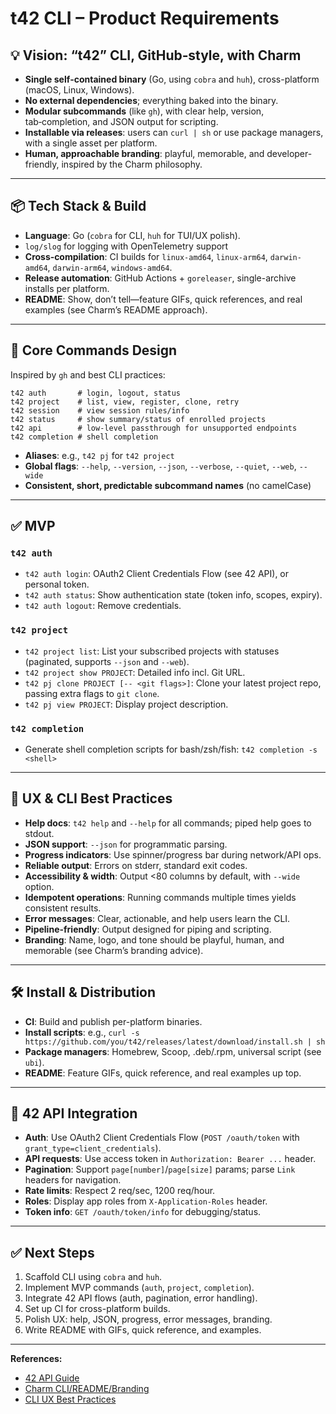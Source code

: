 # t42 CLI – Product Requirements

## 💡 Vision: “t42” CLI, GitHub‑style, with Charm

- **Single self‑contained binary** (Go, using `cobra` and `huh`), cross-platform (macOS, Linux, Windows).
- **No external dependencies**; everything baked into the binary.
- **Modular subcommands** (like `gh`), with clear help, version, tab‑completion, and JSON output for scripting.
- **Installable via releases**: users can `curl | sh` or use package managers, with a single asset per platform.
- **Human, approachable branding**: playful, memorable, and developer-friendly, inspired by the Charm philosophy.

---

## 📦 Tech Stack & Build

- **Language**: Go (`cobra` for CLI, `huh` for TUI/UX polish).
- `log/slog` for logging with OpenTelemetry support
- **Cross‑compilation**: CI builds for `linux-amd64`, `linux-arm64`, `darwin-amd64`, `darwin-arm64`, `windows-amd64`.
- **Release automation**: GitHub Actions + `goreleaser`, single-archive installs per platform.
- **README**: Show, don’t tell—feature GIFs, quick references, and real examples (see Charm’s README approach).

---

## 🧭 Core Commands Design

Inspired by `gh` and best CLI practices:

```
t42 auth       # login, logout, status
t42 project    # list, view, register, clone, retry
t42 session    # view session rules/info
t42 status     # show summary/status of enrolled projects
t42 api        # low‑level passthrough for unsupported endpoints
t42 completion # shell completion
```

- **Aliases**: e.g., `t42 pj` for `t42 project`
- **Global flags**: `--help`, `--version`, `--json`, `--verbose`, `--quiet`, `--web`, `--wide`
- **Consistent, short, predictable subcommand names** (no camelCase)

---

## ✅ MVP

### `t42 auth`
- `t42 auth login`: OAuth2 Client Credentials Flow (see 42 API), or personal token.
- `t42 auth status`: Show authentication state (token info, scopes, expiry).
- `t42 auth logout`: Remove credentials.

### `t42 project`
- `t42 project list`: List your subscribed projects with statuses (paginated, supports `--json` and `--web`).
- `t42 project show PROJECT`: Detailed info incl. Git URL.
- `t42 pj clone PROJECT [-- <git flags>]`: Clone your latest project repo, passing extra flags to `git clone`.
- `t42 pj view PROJECT`: Display project description.

### `t42 completion`
- Generate shell completion scripts for bash/zsh/fish: `t42 completion -s <shell>`

---

## 🧩 UX & CLI Best Practices

- **Help docs**: `t42 help` and `--help` for all commands; piped help goes to stdout.
- **JSON support**: `--json` for programmatic parsing.
- **Progress indicators**: Use spinner/progress bar during network/API ops.
- **Reliable output**: Errors on stderr, standard exit codes.
- **Accessibility & width**: Output <80 columns by default, with `--wide` option.
- **Idempotent operations**: Running commands multiple times yields consistent results.
- **Error messages**: Clear, actionable, and help users learn the CLI.
- **Pipeline-friendly**: Output designed for piping and scripting.
- **Branding**: Name, logo, and tone should be playful, human, and memorable (see Charm’s branding advice).

---

## 🛠 Install & Distribution

- **CI**: Build and publish per-platform binaries.
- **Install scripts**: e.g., `curl -s https://github.com/you/t42/releases/latest/download/install.sh | sh`
- **Package managers**: Homebrew, Scoop, .deb/.rpm, universal script (see `ubi`).
- **README**: Feature GIFs, quick reference, and real examples up top.

---

## 🔗 42 API Integration

- **Auth**: Use OAuth2 Client Credentials Flow (`POST /oauth/token` with `grant_type=client_credentials`).
- **API requests**: Use access token in `Authorization: Bearer ...` header.
- **Pagination**: Support `page[number]`/`page[size]` params; parse `Link` headers for navigation.
- **Rate limits**: Respect 2 req/sec, 1200 req/hour.
- **Roles**: Display app roles from `X-Application-Roles` header.
- **Token info**: `GET /oauth/token/info` for debugging/status.

---

## ✅ Next Steps

1. Scaffold CLI using `cobra` and `huh`.
2. Implement MVP commands (`auth`, `project`, `completion`).
3. Integrate 42 API flows (auth, pagination, error handling).
4. Set up CI for cross-platform builds.
5. Polish UX: help, JSON, progress, error messages, branding.
6. Write README with GIFs, quick reference, and examples.

---

**References:**
- [42 API Guide](https://api.intra.42.fr/apidoc/guides/getting_started)
- [Charm CLI/README/Branding](https://github.com/charmbracelet/huh)
- [CLI UX Best Practices](https://evilmartians.com/chronicles/cli-ux-best-practices-3-patterns-for-improving-progress-displays)
